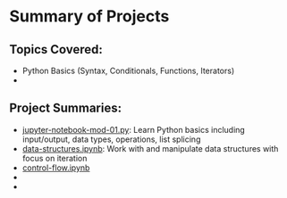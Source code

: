 <h1>Summary of Projects</h1>

<h2>Topics Covered:</h2>
<ul>
    <li>Python Basics (Syntax, Conditionals, Functions, Iterators)</li>
    <li></li>
</ul>

<h2>Project Summaries:</h2>
<ul>
    <li><a href="https://github.com/xkatherinemoore/TTS-Data-Science/blob/main/jupyter-notebook-mod-01.py">jupyter-notebook-mod-01.py</a>: Learn Python basics including input/output, data types, operations, list splicing</li>
    <li><a href="https://github.com/xkatherinemoore/TTS-Data-Science/blob/main/data-structures.ipynb">data-structures.ipynb</a>: Work with and manipulate data structures with focus on iteration</li>
    <li><a href="https://github.com/xkatherinemoore/TTS-Data-Science/blob/main/control-flow.ipynb">control-flow.ipynb</a></li>
    <li><a href=""></a></li>
    <li><a href=""></a></li>
</ul>